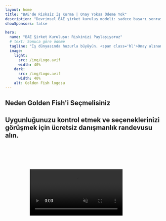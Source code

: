 ```yaml
---
layout: home
title: "BAE'de Risksiz İş Kurma | Onay Yoksa Ödeme Yok"
description: "Devrimsel BAE şirket kuruluş modeli: sadece başarı sonrası ödeme yapın. Her aşamada %90+ başarı oranıyla uzman rehberlik."
showSponsors: false

hero:
  name: "BAE Şirket Kuruluşu: Riskinizi Paylaşıyoruz"
  # text: Sonuca göre ödeme
  tagline: "İş dünyasında huzurla büyüyün. <span class='hl'>Onay alınana kadar sıfır acente ücreti</span>. Siz sonuç almadan biz ücret almıyoruz."
  image:
    light:
      src: /img/Logo.avif
      width: 40%
    dark:
      src: /img/Logo.avif
      width: 40%
    alt: Golden Fish logosu
---
```


<FeatureBlock :card="{
  title: 'Sizin Avantajlarınız — Bizim Sorumluluğumuz',
  details: 'BAE, uygun iş ortamı arayan uluslararası girişimciler ve yatırımcılar için çok sayıda avantaj sunmaktadır. \n\n* Düşük Vergi Oranları: Sadece %9 kurumlar vergisi ve %5 KDV, gelir vergisi yok\n* %100 Yabancı Mülkiyet: Yerel ortaklar olmadan şirketinizin tam kontrolü\n* Döviz Kontrolü Yok: Kısıtlamasız kar transferi ve döviz işlemleri\n\n[Tam listeyi göster](/uae-business/company-registration/benefits-problems#benefits-of-doing-business-in-the-uae)',
  link: '/uae-business/company-registration/benefits-problems#benefits-of-doing-business-in-the-uae',
  src: {
    light: '/img/iStock-2051326997.avif',
    dark: '/img/iStock-1448478309.jpg',
    width: '100%'
  },
  inversion: false
}" />

<FeatureBlock :card="{
  title: 'Birlikte Üstesinden Geldiğimiz Zorluklar',
  details: 'BAE birçok avantaj sunarken, işletmeler faaliyetlerini kurarken olası zorluklardan haberdar olmalıdır. \n\n* Karmaşık Düzenleyici Ortam: Emirlikler ve free zone\'lar arasında farklı düzenlemeler\n* Ekonomik Maddi Varlık Gereklilikleri: Belirli faaliyetler için yerel personel ve fiziksel ofis alanı gerekli\n* Yüksek Başlangıç Maliyetleri: Kayıt ücretleri, belgeler ve zorunlu ofis kiraları\n\n[Tam listeyi göster](/uae-business/company-registration/benefits-problems#disadvantages-of-doing-business-in-the-uae)',
  link: '/uae-business/company-registration/benefits-problems#disadvantages-of-doing-business-in-the-uae',
  src: {
      light: '/img/iStock-1299393716.avif',
      dark: '/img/iStock-2149731304.avif',
    width: '100%'
  },
  inversion: true
}" />

<FeatureBlock :card="{
  title: 'Tam Destek: Adım Adım Yanınızdayız',
  details: '**Free zone, offshore, mainland, branch** şirket kurulumları için eksiksiz rehber. \n\n* Free Zone ve Mainland\'de %100 Yabancı Mülkiyet mümkün\n* Düşük Vergi Oranları - sadece %9 kurumlar vergisi\n* Döviz Kontrolü Yok - kolay sermaye transferi\n\n[Daha fazla bilgi](/uae-business/company-registration/overview)',
  link: '/uae-business/company-registration/overview',
  src: {
    light: '/video/iStock-1204982076.mp4',
    dark: '/video/iStock-1269162753.mp4',
    width: '100%'
  },
  inversion: false
}" />

<FeatureCards :features="[
  {
    title: 'Banka Hesabı Açılışı',
    details: 'BAE\'nin güvenilir bankalarında kolayca ticari veya kişisel **banka hesapları** açın.',
    items: [
      'Devlet onayları için kapsamlı PRO hizmetleri',
      'Eksiksiz bankacılık paketi kurulumu',
      '%96 başarı oranı'
    ],
    linkText: 'Daha fazla bilgi',
    link: '/uae-business/offer/banking/',
    icon: {
      light: '/img/iStock-2153786564.avif',
      dark: '/img/iStock-2166793628.avif',
      alt: 'Bankacılık Hizmetleri'
    }
  },
  {
    title: 'Golden Visa ve İkamet',
    details: 'Sorunsuz bir başvuru süreciyle uzun süreli ikamet için BAE **Golden Visa** alın.',
    items: [
      '**Her 6 ayda bir BAE\'ye girme zorunluluğu yok**',
      'Yeterlilik koşullarını koruyarak 10 yıl geçerlilik ve yenileme seçeneği',
      '%92 başarı oranı'
    ],
    linkText: 'Daha fazla bilgi',
    link: '/uae-business/offer/golden-visa/',
    icon: {
      light: '/img/iStock-1312241253.avif',
      dark: '/img/ILONMASKID.webp',
      alt: 'Vize Hizmetleri'
    }
  },
  {
    title: 'Kurumsal hizmetlerimizin daha fazlasını keşfedin',
    details: '',
    items: [],
    linkText: 'Daha fazla bilgi',
    link: '../../company-registration/insights/incorporation-steps',
    icon: {
      light: '/img/iStock-473502112.avif',
      dark: '/img/iStock-1160827423.avif',
      alt: 'Diğer Hizmetler'
    }
  }
]" />

## Neden Golden Fish'i Seçmelisiniz

<BenefitsList :features="[
  {
    icon: '🏢',
    title: 'BAE Yerel Uzmanlığı',
    text: 'Dubai\'deki uzman ekibimiz sürecin her adımında profesyonel rehberlik sağlar.'
  },
  {
    icon: '📊',
    title: 'Kanıtlanmış Başarı Oranı',
    text: 'Premium hizmetlerimiz aracılığıyla yüzlerce vize, banka hesabı ve şirket tescili ile %90\'ın üzerinde onay oranı.'
  },
  {
    icon: '💸',
    title: '**Başarıya Dayalı Ücretler**',
    text: '[Sadece onay sonrası ödeme](/uae-business/benefits/success-based-fees). Gizli maliyetler olmadan tam şeffaflık.'
  },
]" />

## Uygunluğunuzu kontrol etmek ve seçeneklerinizi görüşmek için ücretsiz danışmanlık randevusu alın.

<video  autoplay muted playsinline style="padding: 80px" >
  <source src="/img/iStock-2185906461.mp4" type="video/mp4">
</video>

<ContactFormModal 
  formName="Golden Visa [offer]" 
  buttonText="Ücretsiz danışmanlık alın" 
  categoryLabel="Gereken destek seviyesi: *" 
  categoryPlaceholderText="Destek seviyenizi seçin"
  messageLabel="Danışmanlığınız için bize yardımcı olun (önerilen)"
  messagePlaceholderText="Tercihleriniz, aile üyeleriniz, zaman çizelgeniz veya özel sorularınız hakkında bize bilgi verin"
  :services="[
  'Temel — yalnızca gerekli belgeler ve danışmanlıklar',
  'Standart — eksiksiz dokümantasyon ve ana aşamalarda rehberlik',
  'Kapsamlı — sizden minimum katılım ile tam servis süreç yönetimi',
  'Özel — belirli detayları ve özel gereksinimleri görüşmek gerekiyor',
  ]"/>

<!-- <ImageGrid :images="[
  { src: '/img/ILONMASKID.webp', href: './immigration.md', alt: 'BAE Göçmenlik' },
  { src: '/img/ILONMASKID.webp', href: './immigration.md', alt: 'BAE Göçmenlik' },
]"/> -->